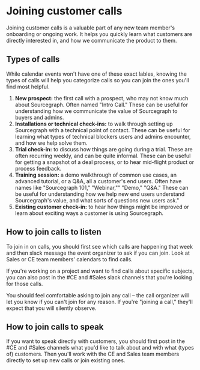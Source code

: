 # Joining customer calls

Joining customer calls is a valuable part of any new team member's onboarding or ongoing work. It helps you quickly learn what customers are directly interested in, and how we communicate the product to them.

## Types of calls

While calendar events won't have one of these exact lables, knowing the types of calls will help you categorize calls so you can join the ones you'll find most helpful. 

1. **New prospect:** the first call with a prospect, who may not know much about Sourcegraph. Often named "Intro Call." These can be useful for understanding how we communicate the value of Sourcegraph to buyers and admins.
1. **Installations or technical check-ins:** to walk through setting up Sourcegraph with a technical point of contact. These can be useful for learning what types of technical blockers users and admins encounter, and how we help solve them.
1. **Trial check-in:** to discuss how things are going during a trial. These are often recurring weekly, and can be quite informal. These can be useful for getting a snapshot of a deal process, or to hear mid-flight product or process feedback.
1. **Training session:** a demo walkthrough of common use cases, an advanced tutorial, or a Q&A, all a customer's end users. Often have names like "Sourcegraph 101," "Webinar,"" "Demo," "Q&A." These can be useful for understanding how we help new end users understand Sourcegraph's value, and what sorts of questions new users ask."
1. **Existing customer check-in:** to hear how things might be improved or learn about exciting ways a customer is using Sourcegraph. 

## How to join calls to listen

To join in on calls, you should first see which calls are happening that week and then slack message the event organizer to ask if you can join. Look at Sales or CE team members' calendars to find calls. 

If you're working on a project and want to find calls about specific subjects, you can also post in the #CE and #Sales slack channels that you're looking for those calls.  

You should feel comfortable asking to join any call – the call organizer will let you know if you can't join for any reason. If you're "joining a call," they'll expect that you will silently observe. 

## How to join calls to speak

If you want to speak directly with customers, you should first post in the #CE and #Sales channels what you'd like to talk about and with what (types of) customers. Then you'll work with the CE and Sales team members directly to set up new calls or join existing ones. 
